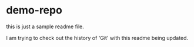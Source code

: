 # demo-repo

this is just a sample readme file.

I am trying to check out the history of 'Git' with this readme being updated.
